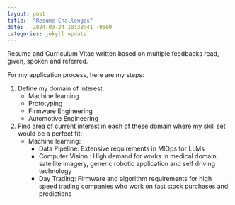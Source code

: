 ```yaml
---
layout: post
title:  "Resume Challenges"
date:   2024-03-24 10:38:41 -0500
categories: jekyll update
---
```


Resume and Curriculum Vitae written based on multiple feedbacks read, given, spoken and referred.


For my application process, here are my steps:
1. Define my domain of interest:
	- Machine learning
	- Prototyping
	- Firmware Engineering
	- Automotive Engineering
2. Find area of current interest in each of these domain where my skill set would be a perfect fit:
	- Machine learning:
		- Data Pipeline: Extensive requirements in MlOps for LLMs
		- Computer Vision : High demand for works in medical domain, satellite imagery, generic robotic application and self driving technology
		- Day Trading: Firmware and algorithm requirements for high speed trading companies who work on fast stock purchases and predictions

